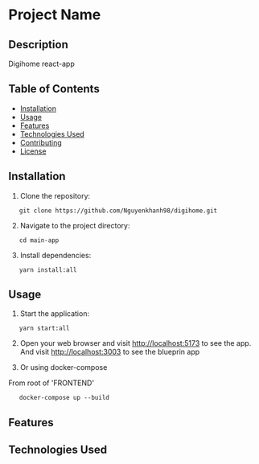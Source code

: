 # Project Name

## Description

Digihome react-app

## Table of Contents

- [Installation](#installation)
- [Usage](#usage)
- [Features](#features)
- [Technologies Used](#technologies-used)
- [Contributing](#contributing)
- [License](#license)

## Installation

1. Clone the repository:

```
   git clone https://github.com/Nguyenkhanh98/digihome.git

```

2. Navigate to the project directory:

```
   cd main-app

```

3. Install dependencies:

```
   yarn install:all

```

## Usage

1. Start the application:

```
   yarn start:all

```

2. Open your web browser and visit [http://localhost:5173](http://localhost:5173) to see the app.
   And visit [http://localhost:3003](http://localhost:3003) to see the blueprin app

3. Or using docker-compose

From root of 'FRONTEND'

```
   docker-compose up --build

```

## Features

## Technologies Used
